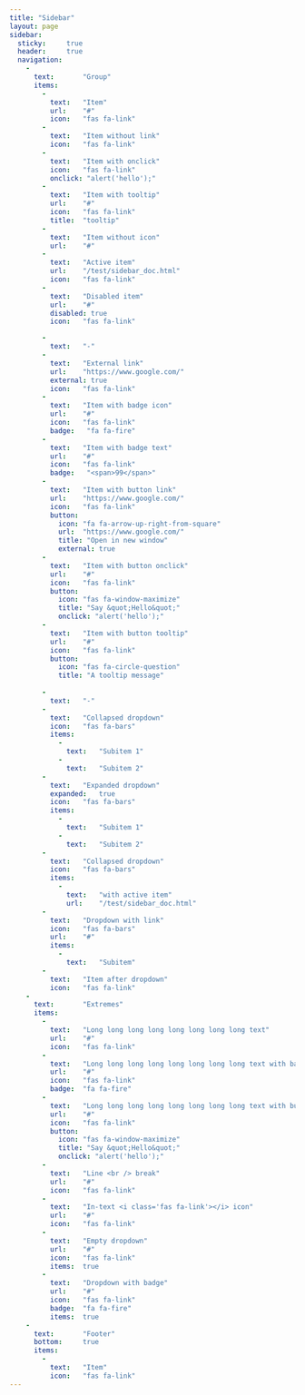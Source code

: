 ```yaml
---
title: "Sidebar"
layout: page
sidebar:
  sticky:     true
  header:     true
  navigation:
    -
      text:       "Group"
      items:
        -
          text:   "Item"
          url:    "#"
          icon:   "fas fa-link"
        -
          text:   "Item without link"
          icon:   "fas fa-link"
        -
          text:   "Item with onclick"
          icon:   "fas fa-link"
          onclick: "alert('hello');"
        -
          text:   "Item with tooltip"
          url:    "#"
          icon:   "fas fa-link"
          title:  "tooltip"
        -
          text:   "Item without icon"
          url:    "#"
        -
          text:   "Active item"
          url:    "/test/sidebar_doc.html"
          icon:   "fas fa-link"
        -
          text:   "Disabled item"
          url:    "#"
          disabled: true
          icon:   "fas fa-link"

        -
          text:   "-"
        -
          text:   "External link"
          url:    "https://www.google.com/"
          external: true
          icon:   "fas fa-link"
        -
          text:   "Item with badge icon"
          url:    "#"
          icon:   "fas fa-link"
          badge:   "fa fa-fire"
        -
          text:   "Item with badge text"
          url:    "#"
          icon:   "fas fa-link"
          badge:   "<span>99</span>"
        -
          text:   "Item with button link"
          url:    "https://www.google.com/"
          icon:   "fas fa-link"
          button:
            icon: "fa fa-arrow-up-right-from-square"
            url:  "https://www.google.com/"
            title: "Open in new window"
            external: true
        -
          text:   "Item with button onclick"
          url:    "#"
          icon:   "fas fa-link"
          button:
            icon: "fas fa-window-maximize"
            title: "Say &quot;Hello&quot;"
            onclick: "alert('hello');"
        -
          text:   "Item with button tooltip"
          url:    "#"
          icon:   "fas fa-link"
          button:
            icon: "fas fa-circle-question"
            title: "A tooltip message"
            
        -
          text:   "-"
        -
          text:   "Collapsed dropdown"
          icon:   "fas fa-bars"
          items:
            -
              text:   "Subitem 1"
            -
              text:   "Subitem 2"
        -
          text:   "Expanded dropdown"
          expanded:   true
          icon:   "fas fa-bars"
          items:
            -
              text:   "Subitem 1"
            -
              text:   "Subitem 2"
        -
          text:   "Collapsed dropdown"
          icon:   "fas fa-bars"
          items:
            -
              text:   "with active item"
              url:    "/test/sidebar_doc.html"
        -
          text:   "Dropdown with link"
          icon:   "fas fa-bars"
          url:    "#"
          items:
            -
              text:   "Subitem"
        -
          text:   "Item after dropdown"
          icon:   "fas fa-link"
    -
      text:       "Extremes"
      items:
        -
          text:   "Long long long long long long long long text"
          url:    "#"
          icon:   "fas fa-link"
        -
          text:   "Long long long long long long long long text with badge"
          url:    "#"
          icon:   "fas fa-link"
          badge:  "fa fa-fire"
        -
          text:   "Long long long long long long long long text with button"
          url:    "#"
          icon:   "fas fa-link"
          button:
            icon: "fas fa-window-maximize"
            title: "Say &quot;Hello&quot;"
            onclick: "alert('hello');"
        -
          text:   "Line <br /> break"
          url:    "#"
          icon:   "fas fa-link"
        -
          text:   "In-text <i class='fas fa-link'></i> icon"
          url:    "#"
          icon:   "fas fa-link"
        -
          text:   "Empty dropdown"
          url:    "#"
          icon:   "fas fa-link"
          items:  true
        -
          text:   "Dropdown with badge"
          url:    "#"
          icon:   "fas fa-link"
          badge:  "fa fa-fire"
          items:  true
    -
      text:       "Footer"
      bottom:     true
      items:
        -
          text:   "Item"
          icon:   "fas fa-link"
---
```

